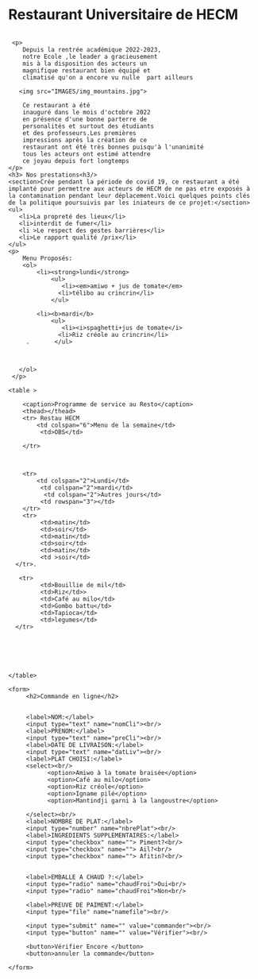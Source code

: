 <!doctype  html>
<html lang="fr">
<head>
     <meta charset="utf-8">
     <title>titre de ma page</title>
     <link rel="stylesheet" type="text/css" href="messtyles/styleintro.css">
     
</head>

<body >
     <h1>Restaurant Universitaire de HECM</h1>
     <img src\Users\HP\Pictures\Screenshot_20220301-063050[1] (2).png">
  
     <p>
     	Depuis la rentrée académique 2022-2023,
     	notre Ecole ,le leader a gracieusement
        mis à la disposition des acteurs un
        magnifique restaurant bien équipé et
        climatisé qu'on a encore vu nulle  part ailleurs 

       <img src="IMAGES/img_mountains.jpg">

        Ce restaurant a été 
        inauguré dans le mois d'octobre 2022
        en présence d'une bonne parterre de 
        personalités et surtout des étudiants 
        et des professeurs.Les premières
        impressions après la création de ce 
        restaurant ont été très bonnes puisqu'à l'unanimité
        tous les acteurs ont estimé attendre
        ce joyau depuis fort longtemps 
    </p>
    <h3> Nos prestations<h3/>
    <section>Crée pendant la période de covid 19, ce restaurant a été implanté pour permettre aux acteurs de HECM de ne pas etre exposés à la contamination pendant leur déplacement.Voici quelques points clés de la politique poursuivis par les iniateurs de ce projet:</section>
    <ul>
       <li>La propreté des lieux</li>
       <li>interdit de fumer</li>
       <li >Le respect des gestes barrières</li>
       <li>Le rapport qualité /prix</li>
    </ul>
    <p>
        Menu Proposés:
        <ol>
            <li><strong>lundi</strong>
                <ul>
                   <li><em>amiwo + jus de tomate</em>
                  <li>télibo au crincrin</li>
                </ul>  

            <li><b>mardi</b>
                <ul>
                   <li><i>spaghetti+jus de tomate</i>
                  <li>Riz créole au crincrin</li>
         .       </ul>

            

       </ol>
     </p>    

    <table >

        <caption>Programme de service au Resto</caption>
        <thead></thead>
        <tr> Restau HECM
            <td colspan="6">Menu de la semaine</td>
             <td>OBS</td>

        </tr> 



        <tr>
            <td colspan="2">Lundi</td>
             <td colspan="2">mardi</td>
              <td colspan="2">Autres jours</td>
             <td rowspan="3"></td>
        </tr>          
        <tr>
             <td>matin</td>
             <td>soir</td>
             <td>matin</td>
             <td>soir</td>
             <td>matin</td>
             <td >soir</td>
      </tr>.

       <tr>       
             <td>Bouillie de mil</td>
             <td>Riz</td>>
             <td>Café au milo</td>
             <td>Gombo battu</td>
             <td>Tapioca</td>
             <td>legumes</td>
      </tr>





 
    </table>  

    <form>
         <h2>Commande en ligne</h2> 


         <label>NOM:</label>
         <input type="text" name="nomCli"><br/>
         <label>PRENOM:</label>
         <input type="text" name="preCli"><br/>
         <label>DATE DE LIVRAISON:</label>
         <input type="text" name="datLiv"><br/>
         <label>PLAT CHOISI:</label>
         <select><br/>
               <option>Amiwo à la tomate braisée</option>
               <option>Café au milo</option>
               <option>Riz créole</option>
               <option>Igname pilé</option>
               <option>Mantindji garni à la langoustre</option>

         </select><br/>
         <label>NOMBRE DE PLAT:</label>
         <input type="number" name="nbrePlat"><br/>
         <label>INGREDIENTS SUPPLEMENTAIRES:</label>
         <input type="checkbox" name=""> Piment?<br/>
         <input type="checkbox" name=""> Ail?<br/>
         <input type="checkbox" name=""> Afitin?<br/>
         

         <label>EMBALLE A CHAUD ?:</label>
         <input type="radio" name="chaudFroi">Oui<br/>
         <input type="radio" name="chaudFroi">Non<br/>

         <label>PREUVE DE PAIMENT:</label>
         <input type="file" name="namefile"><br/>

         <input type="submit" name="" value="commander"><br/>
         <input type="button" name="" value="Vérifier"><br/>
        
         <button>Vérifier Encore </button>
         <button>annuler la commande</button>
         
    </form>






  </body> 


  </html>
